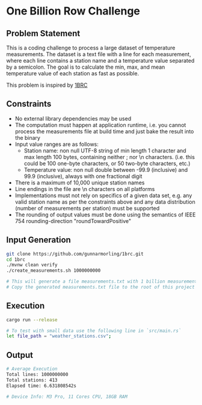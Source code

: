 # One Billion Row Challenge

## Problem Statement

This is a coding challenge to process a large dataset of temperature measurements. The dataset is a text file with a line for each measurement, where each line contains a station name and a temperature value separated by a semicolon. The goal is to calculate the min, max, and mean temperature value of each station as fast as possible.

This problem is inspired by [1BRC](https://github.com/gunnarmorling/1brc)

## Constraints

- No external library dependencies may be used
- The computation must happen at application runtime, i.e. you cannot process the measurements file at build time and just bake the result into the binary
- Input value ranges are as follows:
  - Station name: non null UTF-8 string of min length 1 character and max length 100 bytes, containing neither ; nor \n characters. (i.e. this could be 100 one-byte characters, or 50 two-byte characters, etc.)
  - Temperature value: non null double between -99.9 (inclusive) and 99.9 (inclusive), always with one fractional digit
- There is a maximum of 10,000 unique station names
- Line endings in the file are \n characters on all platforms
- Implementations must not rely on specifics of a given data set, e.g. any valid station name as per the constraints above and any data distribution (number of measurements per station) must be supported
- The rounding of output values must be done using the semantics of IEEE 754 rounding-direction "roundTowardPositive"

## Input Generation
```bash
git clone https://github.com/gunnarmorling/1brc.git
cd 1brc
./mvnw clean verify
./create_measurements.sh 1000000000

# This will generate a file measurements.txt with 1 billion measurements
# Copy the generated measurements.txt file to the root of this project
```

## Execution

```bash
cargo run --release

# To test with small data use the following line in `src/main.rs`
let file_path = "weather_stations.csv";
```

## Output

```bash
# Average Execution
Total lines: 1000000000
Total stations: 413
Elapsed time: 6.631808542s

# Device Info: M3 Pro, 11 Cores CPU, 18GB RAM
```

